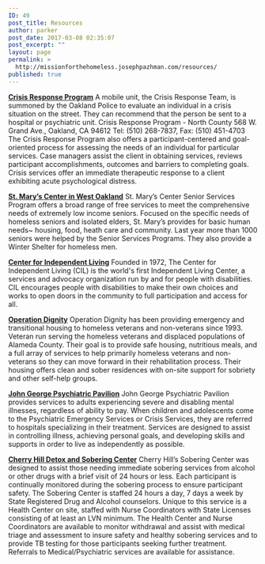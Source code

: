 ```yaml
---
ID: 49
post_title: Resources
author: parker
post_date: 2017-03-08 02:35:07
post_excerpt: ""
layout: page
permalink: >
  http://missionforthehomeless.josephpazhman.com/resources/
published: true
---
```

<span style="text-decoration: underline;"><strong><a href="http://www.acbhcs.org/Contact%20Us/contacts.htm">Crisis Response Program</a></strong></span> A mobile unit, the Crisis Response Team, is summoned by the Oakland Police to evaluate an individual in a crisis situation on the street. They can recommend that the person be sent to a hospital or psychiatric unit.
Crisis Response Program - North County
568 W. Grand Ave., Oakland, CA 94612
Tel: (510) 268-7837, Fax: (510) 451-4703
The Crisis Response Program also offers a participant-centered and goal-oriented process for assessing the needs of an individual for particular services. Case managers assist the client in obtaining services, reviews participant accomplishments, outcomes and barriers to completing goals. Crisis services offer an immediate therapeutic response to a client exhibiting acute psychological distress.

<a href="http://www.stmaryscenter.org/"><span style="text-decoration: underline;"><strong>St. Mary’s Center in West Oakland</strong></span></a> St. Mary’s Center Senior Services Program offers a broad range of free services to meet the comprehensive needs of extremely low income seniors. Focused on the specific needs of homeless seniors and isolated elders, St. Mary’s provides for basic human needs~ housing, food, heath care and community. Last year more than 1000 seniors were helped by the Senior Services Programs. They also provide a Winter Shelter for homeless men.

<a href="http://www.thecil.org/"><span style="text-decoration: underline;"><strong>Center for Independent Living</strong></span></a> Founded in 1972, The Center for Independent Living (CIL) is the world's first Independent Living Center, a services and advocacy organization run by and for people with disabilities. CIL encourages people with disabilities to make their own choices and works to open doors in the community to full participation and access for all.

<a href="http://operationdignity.org/"><span style="text-decoration: underline;"><strong>Operation Dignity</strong></span></a> Operation Dignity has been providing emergency and transitional housing to homeless veterans and non-veterans since 1993. Veteran run serving the homeless veterans and displaced populations of Alameda County. Their goal is to provide safe housing, nutritious meals, and a full array of services to help primarily homeless veterans and non-veterans so they can move forward in their rehabilitation process. Their housing offers clean and sober residences with on-site support for sobriety and other self-help groups.

<a href="http://www.acmedctr.org/johngeorge.cfm"><span style="text-decoration: underline;"><strong>John George Psychiatric Pavilion</strong></span></a> John George Psychiatric Pavilion provides services to adults experiencing severe and disabling mental illnesses, regardless of ability to pay. When children and adolescents come to the Psychiatric Emergency Services or Crisis Services, they are referred to hospitals specializing in their treatment. Services are designed to assist in controlling illness, achieving personal goals, and developing skills and supports in order to live as independently as possible.

<a href="http://horizonservices.org/cherry-hill-detoxification-program-services/"><span style="text-decoration: underline;"><strong>Cherry Hill Detox and Sobering Center</strong></span></a> Cherry Hill’s Sobering Center was designed to assist those needing immediate sobering services from alcohol or other drugs with a brief visit of 24 hours or less. Each participant is continually monitored during the sobering process to ensure participant safety. The Sobering Center is staffed 24 hours a day, 7 days a week by State Registered Drug and Alcohol counselors. Unique to this service is a Health Center on site, staffed with Nurse Coordinators with State Licenses consisting of at least an LVN minimum. The Health Center and Nurse Coordinators are available to monitor withdrawal and assist with medical triage and assessment to insure safety and healthy sobering services and to provide TB testing for those participants seeking further treatment. Referrals to Medical/Psychiatric services are available for assistance.